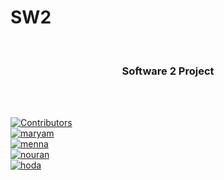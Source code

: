 # SW2
<div id="top"></div>

<!-- PROJECT LOGO -->
<br />
<div align="center">

<h3 align="center">Software 2 Project</h3>
    <br />
    <br />
  </p>
</div>

[![Contributors][contributors-shield]][contributors-url]
<br/>
[![maryam][maryam]][maryam-url]
<br/>
[![menna][menna]][menna-url]
<br/>
[![nouran][nouran]][nouran-url]
<br/>
[![hoda][hoda]][hoda-url]
<br/>

<!-- MARKDOWN LINKS & IMAGES -->
[maryam]: https://img.shields.io/badge/Contributor-Maryam%20Khaled-blue
[maryam-url]: https://github.com/maryamkhaled25
[menna]: https://img.shields.io/badge/Contributor-Menna%20Mohamed-blue
[menna-url]: https://github.com/Mennatuallah
[nouran]: https://img.shields.io/badge/Contributor-Nouran%20Tarek-blue
[nouran-url]: https://github.com/NooranTarek
[hoda]: https://img.shields.io/badge/Contributor-Hoda%20Attia-blue
[hoda-url]: https://github.com/maryamkhaled25/Software2


[contributors-shield]: https://img.shields.io/github/contributors/Mennatuallah/SW2.svg?style=for-the-badge
[contributors-url]: https://github.com/Mennatuallah/SW2/graphs/contributors
 
 
 
 
